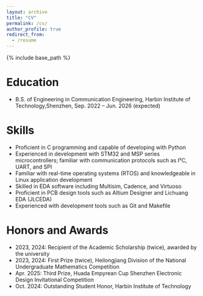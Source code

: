 ```yaml
---
layout: archive
title: "CV"
permalink: /cv/
author_profile: true
redirect_from:
  - /resume
---
```


{% include base_path %}

Education
======
<!-- * Ph.D in Version Control Theory, GitHub University, 2018 (expected)
* M.S. in Jekyll, GitHub University, 2014 -->
* B.S. of Engineering in Communication Engineering, Harbin Institute of Technology,Shenzhen, Sep. 2022 – Jun. 2026 (expected)

<!-- Work experience
======
* Spring 2024: Academic Pages Collaborator
  * GitHub University
  * Duties includes: Updates and improvements to template
  * Supervisor: The Users

* Fall 2015: Research Assistant
  * GitHub University
  * Duties included: Merging pull requests
  * Supervisor: Professor Hub

* Summer 2015: Research Assistant
  * GitHub University
  * Duties included: Tagging issues
  * Supervisor: Professor Git -->
  
Skills
======
* Proficient in C programming and capable of developing with Python
* Experienced in development with STM32 and MSP series microcontrollers; familiar with communication protocols such as I²C, UART, and SPI
* Familiar with real-time operating systems (RTOS) and knowledgeable in Linux application development
* Skilled in EDA software including Multisim, Cadence, and Virtuoso
* Proficient in PCB design tools such as Altium Designer and Lichuang EDA (JLCEDA)
* Experienced with development tools such as Git and Makefile

Honors and Awards
======
* 2023, 2024: Recipient of the Academic Scholarship (twice), awarded by the university
* 2023, 2024: First Prize (twice), Heilongjiang Division of the National Undergraduate Mathematics Competition
* Apr. 2025: Third Prize, Huada Empyrean Cup Shenzhen Electronic Design Invitational Competition
* Oct. 2024: Outstanding Student Honor, Harbin Institute of Technology


<!-- Publications
======
  <ul>{% for post in site.publications reversed %}
    {% include archive-single-cv.html %}
  {% endfor %}</ul>
  
Talks
======
  <ul>{% for post in site.talks reversed %}
    {% include archive-single-talk-cv.html  %}
  {% endfor %}</ul>
  
Teaching
======
  <ul>{% for post in site.teaching reversed %}
    {% include archive-single-cv.html %}
  {% endfor %}</ul>
  
Service and leadership
======
* Currently signed in to 43 different slack teams -->
